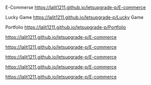  E-Commerse
https://lalit1211.github.io/letsupgrade-p/E-commerce

Lucky Game
https://lalit1211.github.io/letsupgrade-p/Lucky Game

Portfolio
https://lalit1211.github.io/letsupgrade-p/Portfolio


https://lalit1211.github.io/letsupgrade-p/E-commerce


https://lalit1211.github.io/letsupgrade-p/E-commerce


https://lalit1211.github.io/letsupgrade-p/E-commerce


https://lalit1211.github.io/letsupgrade-p/E-commerce


https://lalit1211.github.io/letsupgrade-p/E-commerce
